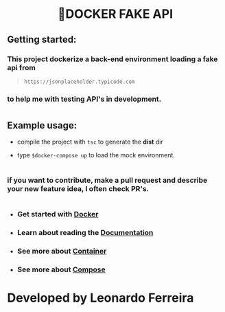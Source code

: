 # <h1 align="center">🧾DOCKER FAKE API </h1>

## Getting started: 

### This project dockerize a back-end environment loading a fake api from 
> ```https://jsonplaceholder.typicode.com``` 

### to help me with testing API's in development.

#

## Example usage:

- compile the project with ```tsc``` to generate the **dist** dir

- type ```$docker-compose up``` to load the mock environment. 

#

### if you want to contribute, make a pull request and describe your new feature idea, I often check PR's.

# 
- ### Get started with [Docker](https://docs.docker.com/get-started/)
- ### Learn about reading the [Documentation](https://docs.docker.com)
- ### See more about [Container](https://www.docker.com/resources/what-container) 
- ### See more about [Compose](https://docs.docker.com/compose/)
# 

# Developed by Leonardo Ferreira
